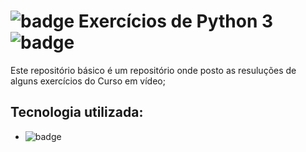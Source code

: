 # ![badge](https://img.shields.io/badge/Python-3776AB?style=for-the-badge&logo=python&logoColor=white) Exercícios de Python 3 ![badge](https://img.shields.io/badge/Python-3776AB?style=for-the-badge&logo=python&logoColor=white)

Este repositório básico é um repositório onde posto as resuluções de alguns exercícios do Curso em vídeo;

## Tecnologia utilizada:

- ![badge](https://img.shields.io/badge/PyCharm-000000.svg?&style=for-the-badge&logo=PyCharm&logoColor=white)






